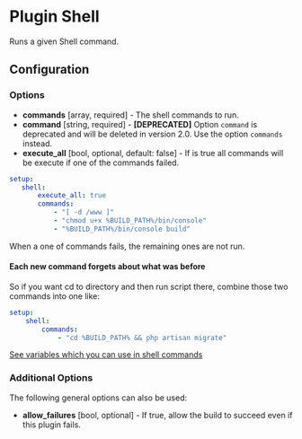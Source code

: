 Plugin Shell
============

Runs a given Shell command.

Configuration
-------------

### Options

* **commands** [array, required] - The shell commands to run.
* **command** [string, required] - **[DEPRECATED]** Option `command` is deprecated and will be deleted in version 2.0. 
Use the option `commands` instead.
* **execute_all** [bool, optional, default: false] - If is true all commands will be execute if one of the commands 
failed.

```yaml
setup:
   shell:
       execute_all: true
       commands:
           - "[ -d /www ]"
           - "chmod u+x %BUILD_PATH%/bin/console"
           - "%BUILD_PATH%/bin/console build"
```

When a one of commands fails, the remaining ones are not run.

#### Each new command forgets about what was before

So if you want cd to directory and then run script there, combine those two commands into one like:

```yaml
setup:
    shell:
        commands:
            - "cd %BUILD_PATH% && php artisan migrate"
```

[See variables which you can use in shell commands](../interpolation.md)

### Additional Options

The following general options can also be used:

* **allow_failures** [bool, optional] - If true, allow the build to succeed even if this plugin fails.
